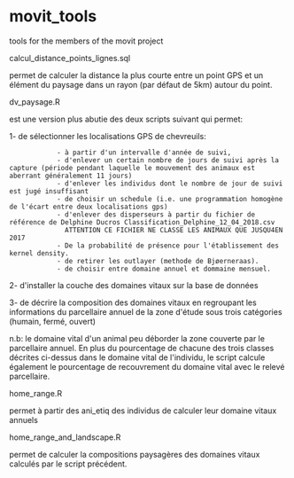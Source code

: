 # movit_tools
tools for the members of the movit project

calcul_distance_points_lignes.sql

permet de calculer la distance la plus courte entre un point GPS et un élément du paysage dans un rayon (par défaut de 5km) autour du point.

dv_paysage.R

est une version plus abutie des deux scripts suivant qui permet:

  1- de sélectionner les localisations GPS de chevreuils:
  
                - à partir d'un intervalle d'année de suivi,
                - d'enlever un certain nombre de jours de suivi après la capture (période pendant laquelle le mouvement des animaux est aberrant généralement 11 jours) 
                - d'enlever les individus dont le nombre de jour de suivi est jugé insuffisant
                - de choisir un schedule (i.e. une programmation homogène de l'écart entre deux localisations gps)
                - d'enlever des disperseurs à partir du fichier de référence de Delphine Ducros Classification_Delphine_12_04_2018.csv
                  ATTENTION CE FICHIER NE CLASSE LES ANIMAUX QUE JUSQU4EN 2017
                - De la probabilité de présence pour l'établissement des kernel density.
                - de retirer les outlayer (methode de Bjøerneraas).
                - de choisir entre domaine annuel et dommaine mensuel.
  
  2- d'installer la couche des domaines vitaux sur la base de données
  
  3- de décrire la composition des domaines vitaux en regroupant les informations du parcellaire annuel de la zone d'étude sous trois catégories (humain, fermé, ouvert)
  
  n.b: le domaine vital d'un animal peu déborder la zone couverte par le parcellaire annuel. En plus du pourcentage de chacune des trois classes décrites ci-dessus dans le domaine vital de l'individu, le script calcule également le pourcentage de recouvrement du domaine vital avec le relevé parcellaire.
  
home_range.R

permet à partir des ani_etiq des individus de calculer leur domaine vitaux annuels

home_range_and_landscape.R

permet de calculer la compositions paysagères des domaines vitaux calculés par le script précédent.
